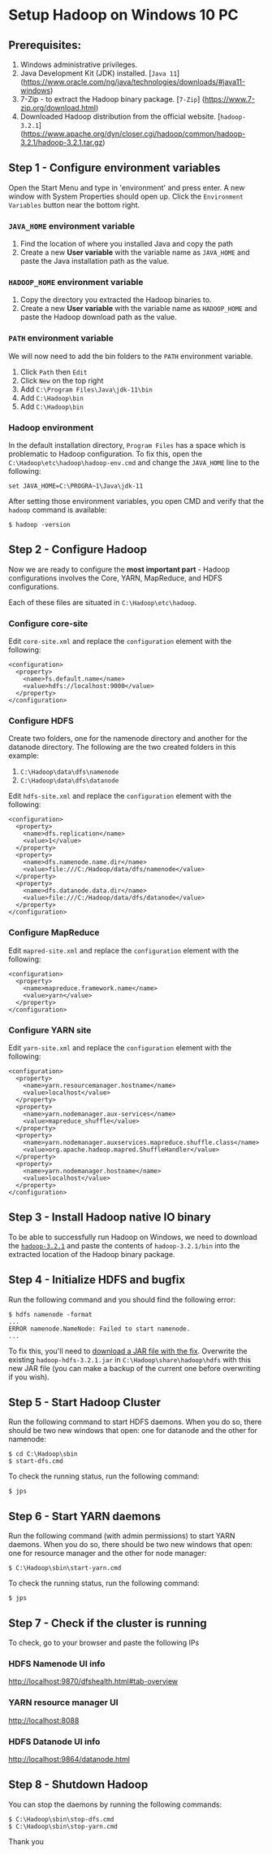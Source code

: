 # Setup Hadoop on Windows 10 PC

## Prerequisites:
1. Windows administrative privileges.
2. Java Development Kit (JDK) installed. [`Java 11`] (https://www.oracle.com/ng/java/technologies/downloads/#java11-windows)
3. 7-Zip - to extract the Hadoop binary package. [`7-Zip`] (https://www.7-zip.org/download.html)
4. Downloaded Hadoop distribution from the official website. [`hadoop-3.2.1`] (https://www.apache.org/dyn/closer.cgi/hadoop/common/hadoop-3.2.1/hadoop-3.2.1.tar.gz)

## Step 1 - Configure environment variables

Open the Start Menu and type in 'environment' and press enter. A new window with System Properties should open up. Click the `Environment Variables` button near the bottom right.

### `JAVA_HOME` environment variable
1. Find the location of where you installed Java and copy the path
2. Create a new **User variable** with the variable name as `JAVA_HOME` and paste the Java installation path as the value.

### `HADOOP_HOME` environment variable
1. Copy the directory you extracted the Hadoop binaries to.
2. Create a new **User variable** with the variable name as `HADOOP_HOME` and paste the Hadoop download path as the value.

### `PATH` environment variable 
We will now need to add the bin folders to the `PATH` environment variable.
1. Click `Path` then `Edit`
2. Click `New` on the top right
3. Add `C:\Program Files\Java\jdk-11\bin`
4. Add `C:\Hadoop\bin`
5. Add `C:\Hadoop\bin`

### Hadoop environment
In the default installation directory, `Program Files` has a space which is problematic to Hadoop configuration. To fix this, open the `C:\Hadoop\etc\hadoop\hadoop-env.cmd` and change the `JAVA_HOME` line to the following:
```
set JAVA_HOME=C:\PROGRA~1\Java\jdk-11
```

After setting those environment variables, you open CMD and verify that the `hadoop` command is available:
```
$ hadoop -version
```

## Step 2 - Configure Hadoop
Now we are ready to configure the **most important part** - Hadoop configurations involves the Core, YARN, MapReduce, and HDFS configurations.

Each of these files are situated in `C:\Hadoop\etc\hadoop`.

### Configure core-site
Edit `core-site.xml` and replace the `configuration` element with the following:
```
<configuration>
  <property>
    <name>fs.default.name</name>
    <value>hdfs://localhost:9000</value>
  </property>
</configuration>
```

### Configure HDFS
Create two folders, one for the namenode directory and another for the datanode directory. The following are the two created folders in this example:

1. `C:\Hadoop\data\dfs\namenode`
2. `C:\Hadoop\data\dfs\datanode`

Edit `hdfs-site.xml` and replace the `configuration` element with the following:
```
<configuration>
  <property>
    <name>dfs.replication</name>
    <value>1</value>
  </property>
  <property>
    <name>dfs.namenode.name.dir</name>
    <value>file:///C:/Hadoop/data/dfs/namenode</value>
  </property>
  <property>
    <name>dfs.datanode.data.dir</name>
    <value>file:///C:/Hadoop/data/dfs/datanode</value>
  </property>
</configuration>
```

### Configure MapReduce
Edit `mapred-site.xml` and replace the `configuration` element with the following:
```
<configuration>
  <property>
    <name>mapreduce.framework.name</name>
    <value>yarn</value>
  </property>
</configuration>
```

### Configure YARN site
Edit `yarn-site.xml` and replace the `configuration` element with the following:
```
<configuration>
  <property>
    <name>yarn.resourcemanager.hostname</name>
    <value>localhost</value>
  </property>
  <property>
    <name>yarn.nodemanager.aux-services</name>
    <value>mapreduce_shuffle</value>
  </property>
  <property>
    <name>yarn.nodemanager.auxservices.mapreduce.shuffle.class</name>
    <value>org.apache.hadoop.mapred.ShuffleHandler</value>
  </property>
  <property>
    <name>yarn.nodemanager.hostname</name>
    <value>localhost</value>
  </property>
</configuration>
```

## Step 3 - Install Hadoop native IO binary
To be able to successfully run Hadoop on Windows, we need to download the [`hadoop-3.2.1`](https://github.com/ogbenisho/sho/blob/main/hadoop-3.2.1.zip) and paste the contents of `hadoop-3.2.1/bin` into the extracted location of the Hadoop binary package.

## Step 4 - Initialize HDFS and bugfix
Run the following command and you should find the following error:
```
$ hdfs namenode -format
...
ERROR namenode.NameNode: Failed to start namenode.
...
```
To fix this, you'll need to [download a JAR file with the fix](https://github.com/FahaoTang/big-data/blob/master/hadoop-hdfs-3.2.1.jar). Overwrite the existing `hadoop-hdfs-3.2.1.jar` in `C:\Hadoop\share\hadoop\hdfs` with this new JAR file (you can make a backup of the current one before overwriting if you wish).

## Step 5 - Start Hadoop Cluster
Run the following command to start HDFS daemons. When you do so, there should be two new windows that open: one for datanode and the other for namenode:

```
$ cd C:\Hadoop\sbin
$ start-dfs.cmd
```
To check the running status, run the following command:
```
$ jps
```

## Step 6 - Start YARN daemons
Run the following command (with admin permissions) to start YARN daemons. When you do so, there should be two new windows that open: one for resource manager and the other for node manager:
```
$ C:\Hadoop\sbin\start-yarn.cmd
```
To check the running status, run the following command:
```
$ jps
```

## Step 7 - Check if the cluster is running
To check, go to your browser and paste the following IPs

### HDFS Namenode UI info
[http://localhost:9870/dfshealth.html#tab-overview](http://localhost:9870/dfshealth.html#tab-overview)

### YARN resource manager UI
[http://localhost:8088](http://localhost:8088)

### HDFS Datanode UI info
[http://localhost:9864/datanode.html](http://localhost:9864/datanode.html)

## Step 8 - Shutdown Hadoop
You can stop the daemons by running the following commands:
```
$ C:\Hadoop\sbin\stop-dfs.cmd
$ C:\Hadoop\sbin\stop-yarn.cmd
```

Thank you
